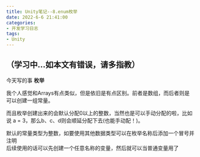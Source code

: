 ```yaml
---
title: Unity笔记--8.enum枚举
date: 2022-6-6 21:41:00
categories: 
- 开发学习日志
tags: 
- Unity
---
```

## （学习中...如本文有错误，请多指教）  
今天写的事 **枚举** 

我个人感觉和Arrays有点类似，但是依旧是有点区别。前者是数组，而后者则是可以创建一组常量。  

而且枚举创建出来的会默认分配0以上的整数，当然也是可以手动分配的啦，比如说 a = 3，那么b、c、d则会顺延分配下去(也能手动配！)。 

默认的常量类型为整数，如要使用其他数据类型可以在枚举名称后添加一个冒号并注明  
后续使用的话可以先创建一个任意名称的变量，然后就可以当普通变量用了